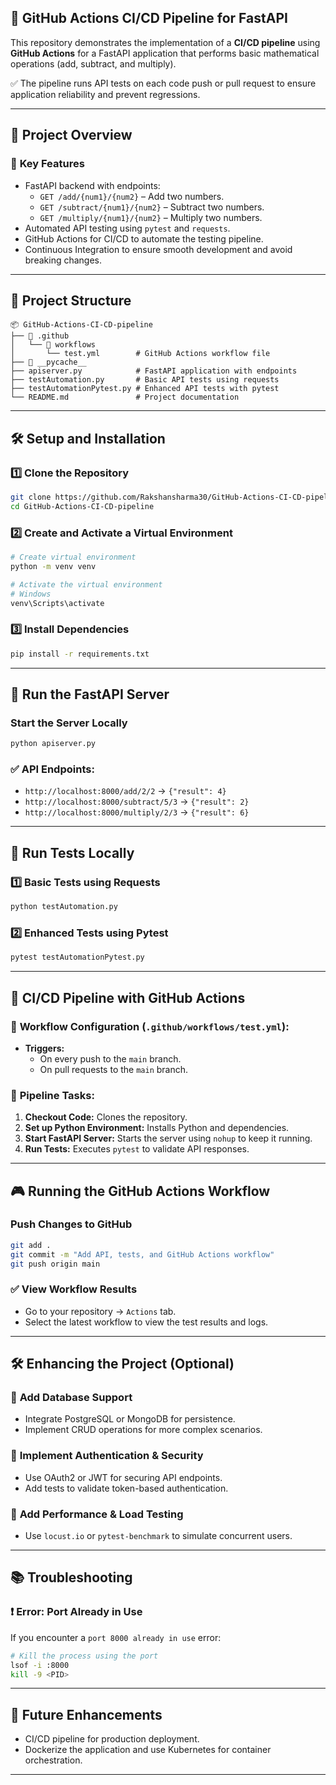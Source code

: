 ## 📡 **GitHub Actions CI/CD Pipeline for FastAPI**

This repository demonstrates the implementation of a **CI/CD pipeline** using **GitHub Actions** for a FastAPI application that performs basic mathematical operations (add, subtract, and multiply). 

✅ The pipeline runs API tests on each code push or pull request to ensure application reliability and prevent regressions.

---

## 🚀 **Project Overview**

### 🔹 **Key Features**
- FastAPI backend with endpoints:
  - `GET /add/{num1}/{num2}` – Add two numbers.
  - `GET /subtract/{num1}/{num2}` – Subtract two numbers.
  - `GET /multiply/{num1}/{num2}` – Multiply two numbers.
- Automated API testing using `pytest` and `requests`.
- GitHub Actions for CI/CD to automate the testing pipeline.
- Continuous Integration to ensure smooth development and avoid breaking changes.

---

## 📂 **Project Structure**
```
📦 GitHub-Actions-CI-CD-pipeline
├── 📂 .github
│   └── 📂 workflows
│       └── test.yml        # GitHub Actions workflow file
├── 📂 __pycache__
├── apiserver.py            # FastAPI application with endpoints
├── testAutomation.py       # Basic API tests using requests
├── testAutomationPytest.py # Enhanced API tests with pytest
└── README.md               # Project documentation
```

---

## 🛠️ **Setup and Installation**

### 1️⃣ **Clone the Repository**
```bash
git clone https://github.com/Rakshansharma30/GitHub-Actions-CI-CD-pipeline.git
cd GitHub-Actions-CI-CD-pipeline
```

### 2️⃣ **Create and Activate a Virtual Environment**
```bash
# Create virtual environment
python -m venv venv

# Activate the virtual environment
# Windows
venv\Scripts\activate
```

### 3️⃣ **Install Dependencies**
```bash
pip install -r requirements.txt
```

---

## 🚀 **Run the FastAPI Server**

### **Start the Server Locally**
```bash
python apiserver.py
```

### ✅ **API Endpoints:**
- `http://localhost:8000/add/2/2` → `{"result": 4}`
- `http://localhost:8000/subtract/5/3` → `{"result": 2}`
- `http://localhost:8000/multiply/2/3` → `{"result": 6}`

---

## 🧪 **Run Tests Locally**

### 1️⃣ **Basic Tests using Requests**
```bash
python testAutomation.py
```

### 2️⃣ **Enhanced Tests using Pytest**
```bash
pytest testAutomationPytest.py
```

---

## 🔄 **CI/CD Pipeline with GitHub Actions**

### 📄 **Workflow Configuration (`.github/workflows/test.yml`):**
- **Triggers:**
  - On every push to the `main` branch.
  - On pull requests to the `main` branch.

### 📝 **Pipeline Tasks:**
1. **Checkout Code:** Clones the repository.
2. **Set up Python Environment:** Installs Python and dependencies.
3. **Start FastAPI Server:** Starts the server using `nohup` to keep it running.
4. **Run Tests:** Executes `pytest` to validate API responses.

---

## 🎮 **Running the GitHub Actions Workflow**

### **Push Changes to GitHub**
```bash
git add .
git commit -m "Add API, tests, and GitHub Actions workflow"
git push origin main
```

### ✅ **View Workflow Results**
- Go to your repository → `Actions` tab.
- Select the latest workflow to view the test results and logs.

---

## 🛠️ **Enhancing the Project (Optional)**

### 🔹 **Add Database Support**
- Integrate PostgreSQL or MongoDB for persistence.
- Implement CRUD operations for more complex scenarios.

### 🔹 **Implement Authentication & Security**
- Use OAuth2 or JWT for securing API endpoints.
- Add tests to validate token-based authentication.

### 🔹 **Add Performance & Load Testing**
- Use `locust.io` or `pytest-benchmark` to simulate concurrent users.

---

## 📚 **Troubleshooting**

### ❗️ **Error: Port Already in Use**
If you encounter a `port 8000 already in use` error:
```bash
# Kill the process using the port
lsof -i :8000
kill -9 <PID>
```

---

## 🎯 **Future Enhancements**
- CI/CD pipeline for production deployment.
- Dockerize the application and use Kubernetes for container orchestration.

---

